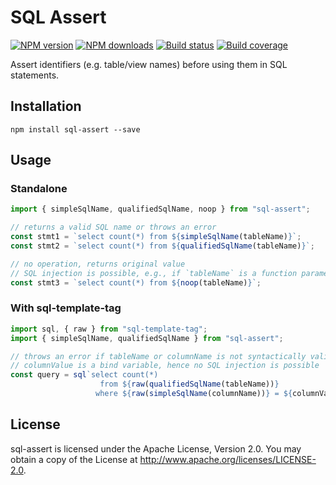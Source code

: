 # SQL Assert

[![NPM version][npm-image]][npm-url]
[![NPM downloads][downloads-image]][downloads-url]
[![Build status][build-image]][build-url]
[![Build coverage][coverage-image]][coverage-url]

Assert identifiers (e.g. table/view names) before using them in SQL statements.

## Installation

```
npm install sql-assert --save
```

## Usage

### Standalone

```js
import { simpleSqlName, qualifiedSqlName, noop } from "sql-assert";

// returns a valid SQL name or throws an error
const stmt1 = `select count(*) from ${simpleSqlName(tableName)}`;
const stmt2 = `select count(*) from ${qualifiedSqlName(tableName)}`;

// no operation, returns original value
// SQL injection is possible, e.g., if `tableName` is a function parameter
const stmt3 = `select count(*) from ${noop(tableName)}`;
```

### With sql-template-tag

```js
import sql, { raw } from "sql-template-tag";
import { simpleSqlName, qualifiedSqlName } from "sql-assert";

// throws an error if tableName or columnName is not syntactically valid
// columnValue is a bind variable, hence no SQL injection is possible
const query = sql`select count(*) 
                    from ${raw(qualifiedSqlName(tableName))} 
                   where ${raw(simpleSqlName(columnName))} = ${columnValue}`;
```

## License

sql-assert is licensed under the Apache License, Version 2.0. You may obtain a copy of the License at <http://www.apache.org/licenses/LICENSE-2.0>.

[npm-image]: https://img.shields.io/npm/v/sql-assert
[npm-url]: https://npmjs.org/package/sql-assert
[downloads-image]: https://img.shields.io/npm/dm/sql-assert
[downloads-url]: https://npmjs.org/package/sql-assert
[build-image]: https://img.shields.io/github/actions/workflow/status/PhilippSalvisberg/sql-assert/ci.yml?branch=main
[build-url]: https://github.com/PhilippSalvisberg/sql-assert/actions/workflows/ci.yml?query=branch%3Amain
[coverage-image]: https://img.shields.io/codecov/c/gh/PhilippSalvisberg/sql-assert
[coverage-url]: https://codecov.io/gh/PhilippSalvisberg/sql-assert